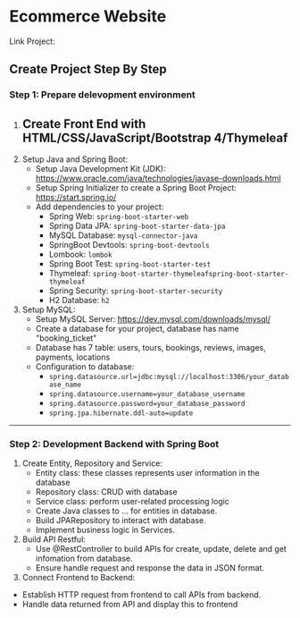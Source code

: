 # Ecommerce Website #

 Link Project: 

## Create Project Step By Step ##
### Step 1: Prepare delevopment environment ###
1. Create Front End with HTML/CSS/JavaScript/Bootstrap 4/Thymeleaf
   - 
2. Setup Java and Spring Boot:
   - Setup Java Development Kit (JDK): https://www.oracle.com/java/technologies/javase-downloads.html
   - Setup Spring Initializer to create a Spring Boot Project: https://start.spring.io/
   - Add dependencies to your project:
        + Spring Web:  `spring-boot-starter-web` 
        + Spring Data JPA: `spring-boot-starter-data-jpa`
        + MySQL Database: `mysql-connector-java`
        + SpringBoot Devtools: `spring-boot-devtools`
        + Lombook: `lombok`
        + Spring Boot Test: `spring-boot-starter-test`
        + Thymeleaf: `spring-boot-starter-thymeleafspring-boot-starter-thymeleaf`
        + Spring Security: `spring-boot-starter-security`
        + H2 Database: `h2`
3. Setup MySQL:
   - Setup MySQL Server: https://dev.mysql.com/downloads/mysql/
   - Create a database for your project, database has name "booking_ticket"
   - Database has 7 table: users, tours, bookings, reviews, images, payments, locations
   - Configuration to database:
      -   `spring.datasource.url=jdbc:mysql://localhost:3306/your_database_name`
      -   `spring.datasource.username=your_database_username`
      -   `spring.datasource.password=your_database_password`
      -   `spring.jpa.hibernate.ddl-auto=update`
---
### Step 2: Development Backend with Spring Boot ###
1. Create Entity, Repository and Service:
   - Entity class: these classes represents user information in the database
   - Repository class: CRUD with database
   - Service class: perform user-related processing logic
   - Create Java classes to ... for entities in database.
   - Build JPARepository to interact with database.
   - Implement business logic in Services.
3. Build API Restful:
   - Use @RestController to build APIs for create, update, delete and get infomation from database.
   - Ensure handle request and response the data in JSON format.
4.  Connect Frontend to Backend:
   - Establish HTTP request from frontend to call APIs from backend.
   - Handle data returned from API and display this to frontend
